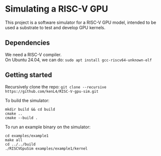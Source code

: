 # Simulating a RISC-V GPU
This project is a software simulator for a RISC-V GPU model, intended to be used a substrate to test and develop GPU kernels.

## Dependencies
We need a RISC-V compiler.<br>
On Ubuntu 24.04, we can do:
```sudo apt install gcc-riscv64-unknown-elf```

## Getting started
Recursively clone the repo:
```git clone --recursive https://github.com/kenL4/RISC-V-gpu-sim.git```

To build the simulator:
```
mkdir build && cd build
cmake ..
cmake --build .
```

To run an example binary on the simulator:
```
cd examples/example1
make all
cd ../../build
./RISCVGpuSim examples/example1/kernel
```